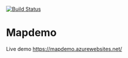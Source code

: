 [![Build Status](https://dev.azure.com/umoh/umar/_apis/build/status/umarmohammed.mapdemo?branchName=master)](https://dev.azure.com/umoh/umar/_build/latest?definitionId=1&branchName=master)
# Mapdemo

Live demo https://mapdemo.azurewebsites.net/
